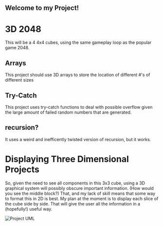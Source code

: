 ## Welcome to my Project!


# 3D 2048
This will be a 4 4x4 cubes, using the same gameplay loop as the popular game 2048.

## Arrays
This project should use 3D arrays to store the location of different #'s of different sizes

## Try-Catch 
This project uses try-catch functions to deal with possible overflow given the large amount of failed random numbers that are generated.

## recursion?
It uses a weird and inefficently twisted version of recursion, but it works.



# Displaying Three Dimensional Projects
So, given the need to see all components in this 3x3 cube, using a 3D graphical system will possibly obscure important information. (How would you see the middle block?) That, and my lack of skill means that some way to format this in 2D is best.
My plan at the moment is to display each slice of the cube side by side. That will give the user all the information in a (hopefully!) useful way.


![Project UML](https://github.com/Tyler-Roa/Portfolio2021/blob/master/images/project.PNG?raw=true)
